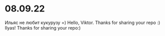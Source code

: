 # 08.09.22
Ильяс не любит кукурузу =)
Hello, Viktor. Thanks for sharing your repo :)
Ilyas! Thanks for sharing your repo:)
